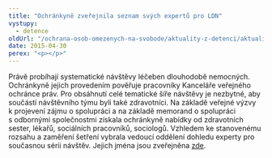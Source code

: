```yaml
---
title: "Ochránkyně zveřejnila seznam svých expertů pro LDN"
vystupy:
  - detence
oldUrl: "/ochrana-osob-omezenych-na-svobode/aktuality-z-detenci/aktuality-z-detenci-2015/ochrankyne-zverejnila-seznam-svych-expertu-pro-ldn/"
date: 2015-04-30
perex: "<p></p>"
---
```


<!-- imported from the old website -->

<p>Právě probíhají systematické návštěvy léčeben dlouhodobě nemocných. Ochránkyně jejich provedením pověřuje pracovníky Kanceláře veřejného ochránce práv. Pro obsáhnutí celé tematické šíře návštěvy je nezbytné, aby součástí návštěvního týmu byli také zdravotníci. Na základě veřejné výzvy k projevení zájmu o spolupráci a na základě memorand o spolupráci s odbornými společnostmi získala ochránkyně nabídky od zdravotních sester, lékařů, sociálních pracovníků, sociologů. Vzhledem ke stanovenému rozsahu a zaměření šetření vybrala vedoucí oddělení dohledu experty pro současnou sérii návštěv. Jejich jména jsou zveřejněna <a href="/uploads-import/ochrana_osob/ZARIZENI/Zdravotnicka_zarizeni/Experti-pro-LDN.pdf" target="_blank">zde</a>.</p>
